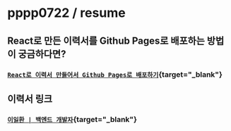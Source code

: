 # pppp0722 / resume

## React로 만든 이력서를 Github Pages로 배포하는 방법이 궁금하다면?

### [`React로 이력서 만들어서 Github Pages로 배포하기`](https://velog.io/@pppp0722/React%EB%A1%9C-%EC%9D%B4%EB%A0%A5%EC%84%9C-%EB%A7%8C%EB%93%A4%EC%96%B4%EC%84%9C-Github-Pages%EB%A1%9C-%EB%B0%B0%ED%8F%AC%ED%95%98%EA%B8%B0){target="_blank"}

## 이력서 링크

### [`이일환 | 백엔드 개발자`](https://pppp0722.github.io/resume/){target="_blank"}